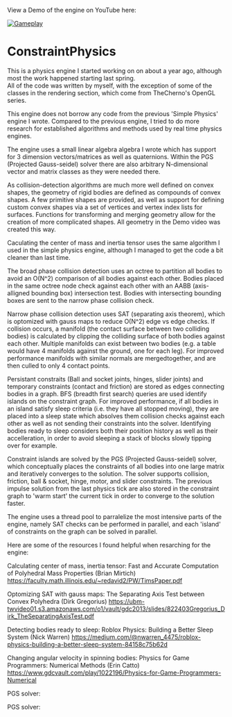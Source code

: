 View a Demo of the engine on YouTube here:

 [![Gameplay](https://img.youtube.com/vi/HDZ2AlW5eJw/0.jpg)](https://www.youtube.com/watch?v=HDZ2AlW5eJw)

# ConstraintPhysics

This is a physics engine I started working on on about a year ago, although most the work happened starting last spring.  
All of the code was written by myself, with the exception of some of the classes in the rendering section,
which come from TheCherno's OpenGL series.

This engine does not borrow any code from the previous 'Simple Physics' engine I wrote. Compared to the previous engine, I tried to do more research
for established algorithms and methods used by real time physics engines.

The engine uses a small linear algebra algebra I wrote which has support for 3 dimension vectors/matrices as well as quaternions. Within the PGS (Projected Gauss-seidel) 
solver there are also arbitrary N-dimensional vector and matrix classes as they were needed there.

As collision-detection algorithms are much more well defined on convex shapes, the geometry of rigid bodies are defined as compounds of convex shapes. A few
primitive shapes are provided, as well as support for defining custom convex shapes via a set of vertices and vertex index lists for surfaces. Functions for transforming
and merging geometry allow for the creation of more complicated shapes. All geometry in the Demo video was created this way.

Caculating the center of mass and inertia tensor uses the same algorithm I used in the simple physics engine, although I managed to get the code a bit cleaner than last time.

The broad phase collision detection uses an octree to partition all bodies to avoid an O(N^2) comparison of all bodies against each other. Bodies placed in the same octree node
check against each other with an AABB (axis-alligned bounding box) intersection test. Bodies with intersecting bounding boxes are sent to the narrow phase collision check.

Narrow phase collision detection uses SAT (separating axis theorem), which is optomized with gauss maps to reduce O(N^2) edge vs edge checks. If collision occurs, a manifold (the contact surface between two colliding bodies) is calculated by clipping the colliding surface of both bodies against each other. 
Multiple manifolds can exist between two bodies (e.g. a table would have 4 manifolds against the ground, one for each leg). For improved performance 
manifolds with similar normals are mergedtogether, and are then culled to only 4 contact points.

Persistant constraits (Ball and socket joints, hinges, slider joints) and temporary constraints (contact and friction) are stored as edges connecting bodies
in a graph. BFS (breadth first search) queries are used identify islands on the constraint graph. For improved performance, if all bodies in an island 
satisfy sleep criteria (i.e. they have all stopped moving), they are placed into a sleep state which absolves them collision checks against each other as well as 
not sending their constraints into the solver. Identifying bodies ready to sleep considers both their position history as well as their accelleration, in order to avoid sleeping a stack of blocks slowly tipping over for example.

Constraint islands are solved by the PGS (Projected Gauss-seidel) solver, which conceptually places the constraints of all bodies into one large matrix and iteratively converges to the solution. The solver supports collision, friction, ball & socket, hinge, motor, and slider constraints. The previous impulse solution from the last physics tick are also stored in the constraint graph to 'warm start' the current tick in order to converge to the solution faster.

The engine uses a thread pool to parralelize the most intensive parts of the engine, namely SAT checks can be performed in parallel, and each 'island' of constraints on the graph can be solved in parallel.

Here are some of the resources I found helpful when resarching for the engine:

Calculating center of mass, inertia tensor: Fast and Accurate Computation of Polyhedral Mass Properties (Brian Mirtich)
https://faculty.math.illinois.edu/~redavid2/PW/TimsPaper.pdf

Optomizing SAT with gauss maps: The Separating Axis Test between Convex Polyhedra (Dirk Gregorius)
https://ubm-twvideo01.s3.amazonaws.com/o1/vault/gdc2013/slides/822403Gregorius_Dirk_TheSeparatingAxisTest.pdf

Detecting bodies ready to sleep: Roblox Physics: Building a Better Sleep System (Nick Warren)
https://medium.com/@nwarren_4475/roblox-physics-building-a-better-sleep-system-84158c75b62d

Changing angular velocity in spinning bodies: Physics for Game Programmers: Numerical Methods (Erin Catto)
https://www.gdcvault.com/play/1022196/Physics-for-Game-Programmers-Numerical

PGS solver: 

PGS solver: 
